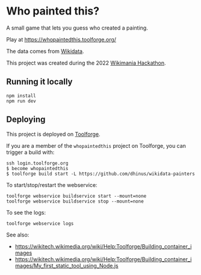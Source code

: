 # Who painted this?

A small game that lets you guess who created a painting.

Play at https://whopaintedthis.toolforge.org/

The data comes from [Wikidata](https://www.wikidata.org/).

This project was created during the 2022
[Wikimania Hackathon](https://wikimania.wikimedia.org/wiki/Hackathon).

## Running it locally

```
npm install
npm run dev
```

## Deploying

This project is deployed on [Toolforge](https://wikitech.wikimedia.org/wiki/Portal:Toolforge).

If you are a member of the `whopaintedthis` project on Toolforge, you can
trigger a build with:

```
ssh login.toolforge.org
$ become whopaintedthis
$ toolforge build start -L https://github.com/dhinus/wikidata-painters
```

To start/stop/restart the webservice:

```
toolforge webservice buildservice start --mount=none
toolforge webservice buildservice stop --mount=none
```

To see the logs:

```
toolforge webservice logs
```

See also:
* https://wikitech.wikimedia.org/wiki/Help:Toolforge/Building_container_images
* https://wikitech.wikimedia.org/wiki/Help:Toolforge/Building_container_images/My_first_static_tool_using_Node.js

